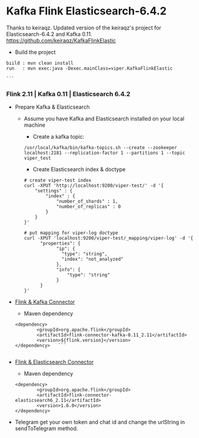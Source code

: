 # Kafka Flink Elasticsearch-6.4.2

Thanks to keiraqz. Updated version of the keiraqz's project for Elasticsearch-6.4.2 and Kafka 0.11.
https://github.com/keiraqz/KafkaFlinkElastic

* Build the project

```
bıild : mvn clean install 
run   : mvn exec:java -Dexec.mainClass=viper.KafkaFlinkElastic
```
	```
		
### Flink 2.11 | Kafka 0.11 | Elasticsearch 6.4.2

* Prepare Kafka & Elasticsearch
	
	* Assume you have Kafka and Elasticsearch installed on your local machine
		* Create a kafka topic:
		
		```
		/usr/local/kafka/bin/kafka-topics.sh --create --zookeeper localhost:2181 --replication-factor 1 --partitions 1 --topic viper_test
		```  
		
		* Create Elasticsearch index & doctype

		```
		# create viper-test index
		curl -XPUT 'http://localhost:9200/viper-test/' -d '{
		    "settings" : {
		        "index" : {
		            "number_of_shards" : 1, 
		            "number_of_replicas" : 0
		        }
		    }
		}'
		
		# put mapping for viper-log doctype
		curl -XPUT 'localhost:9200/viper-test/_mapping/viper-log' -d '{
			  "properties": {
				    "ip": {
				      "type": "string",
				      "index": "not_analyzed"
				    },
				    "info": {
				        "type": "string"
				    }
			  }
		}'
		```

* [Flink & Kafka Connector](https://ci.apache.org/projects/flink/flink-docs-master/apis/streaming/connectors/kafka.html)

	* Maven dependency
	
	```
	<dependency>
			<groupId>org.apache.flink</groupId>
			<artifactId>flink-connector-kafka-0.11_2.11</artifactId>
			<version>${flink.version}</version>
	</dependency>	```
	
	
* [Flink & Elasticsearch Connector](https://ci.apache.org/projects/flink/flink-docs-master/apis/streaming/connectors/elasticsearch2.html)

	* Maven dependency
	
	```
	<dependency>
			<groupId>org.apache.flink</groupId>
			<artifactId>flink-connector-elasticsearch6_2.11</artifactId>
			<version>1.6.0</version>
	</dependency>
	```
	
* Telegram 
	get your own token and chat id and change the urlString in sendToTelegram method.
